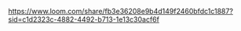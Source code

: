 https://www.loom.com/share/fb3e36208e9b4d149f2460bfdc1c1887?sid=c1d2323c-4882-4492-b713-1e13c30acf6f
